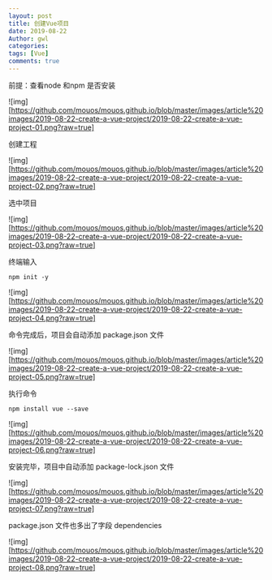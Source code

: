 ```yaml
---
layout: post
title: 创建Vue项目
date: 2019-08-22
Author: gwl
categories: 
tags: [Vue]
comments: true
---
```



前提：查看node 和npm 是否安装

![img][https://github.com/mouos/mouos.github.io/blob/master/images/article%20images/2019-08-22-create-a-vue-project/2019-08-22-create-a-vue-project-01.png?raw=true]

创建工程

![img][https://github.com/mouos/mouos.github.io/blob/master/images/article%20images/2019-08-22-create-a-vue-project/2019-08-22-create-a-vue-project-02.png?raw=true]

选中项目

![img][https://github.com/mouos/mouos.github.io/blob/master/images/article%20images/2019-08-22-create-a-vue-project/2019-08-22-create-a-vue-project-03.png?raw=true]

终端输入 

```
npm init -y
```

![img][https://github.com/mouos/mouos.github.io/blob/master/images/article%20images/2019-08-22-create-a-vue-project/2019-08-22-create-a-vue-project-04.png?raw=true]

命令完成后，项目会自动添加 package.json 文件

![img][https://github.com/mouos/mouos.github.io/blob/master/images/article%20images/2019-08-22-create-a-vue-project/2019-08-22-create-a-vue-project-05.png?raw=true]

执行命令 

```
npm install vue --save
```

![img][https://github.com/mouos/mouos.github.io/blob/master/images/article%20images/2019-08-22-create-a-vue-project/2019-08-22-create-a-vue-project-06.png?raw=true]

安装完毕，项目中自动添加 package-lock.json 文件

![img][https://github.com/mouos/mouos.github.io/blob/master/images/article%20images/2019-08-22-create-a-vue-project/2019-08-22-create-a-vue-project-07.png?raw=true]

package.json 文件也多出了字段 dependencies

![img][https://github.com/mouos/mouos.github.io/blob/master/images/article%20images/2019-08-22-create-a-vue-project/2019-08-22-create-a-vue-project-08.png?raw=true]
